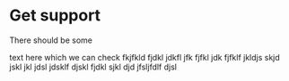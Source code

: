 # Get support


There should be some

text here which we can check fkjfkld fjdkl jdkfl jfk fjfkl jdk fjfklf jkldjs skjd jskl jkl jdsl jdsklf djskl fjdkl sjkl djd jfsljfdlf djsl
